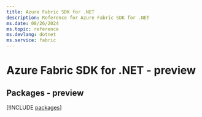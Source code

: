 ```yaml
---
title: Azure Fabric SDK for .NET
description: Reference for Azure Fabric SDK for .NET
ms.date: 08/26/2024
ms.topic: reference
ms.devlang: dotnet
ms.service: fabric
---
```

# Azure Fabric SDK for .NET - preview
## Packages - preview
[!INCLUDE [packages](fabric-index.md)]